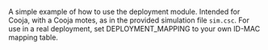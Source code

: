 A simple example of how to use the deployment module. Intended for Cooja,
with a Cooja motes, as in the provided simulation file `sim.csc`. For use
in a real deployment, set DEPLOYMENT_MAPPING to your own ID-MAC mapping table.
